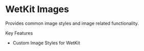 WetKit Images
===============
Provides common image styles and image related functionality.

Key Features
* Custom Image Styles for WetKit
